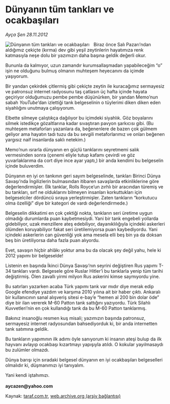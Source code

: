 # Dünyanın tüm tankları ve ocakbaşıları

*Ayça Şen 28.11.2012*

<div class="yazi"><img align="left" alt="Dünyanın tüm tankları ve ocakbaşıları" border="0" src="http://www.taraf.com.tr/fotoraflar/makaleler/dunyanin-tum-tanklari-ve-ocakbasilari_9538_orijinal.jpg" style="border-right-width:10px; border-color:#FFFFFF"/><p>Biraz önce Salı Pazarı’ndan aldığımız çekiçte (kırma) dev gibi yeşil zeytinlerin hayatımıza renk katmasıyla neşe dolu bir yazımızın daha başına geldik değerli okur.</p>
<p>Bununla da kalmıyor, uzun zamandır kurumsallaşmadan yapabileceğim “o” işin ne olduğunu bulmuş olmanın muhteşem heyecanını da içimde yaşıyorum.</p>
<p>Bir yandan çekirdek çitlermiş gibi çekiçte zeytin ile kuracağımız sermayesiz ve patronsuz internet radyosunu taş çatlasın üç hafta içinde hayata geçiriyor olduğumuzu pembe pembe düşünürken, bir yandan Memo’nun sabah <i>YouTube</i>’dan izlettiği tank belgeselinin o tüylerimi diken diken eden siyahlığını unutmaya çalışıyorum.</p>
<p>Elbette silmeye çalıştıkça dağılıyor bu içimdeki siyahlık. Göz boyalarını silmek istedikçe gözaltlarına kadar sıvaştıran pavyon şarkıcısı gibi. (Bu muhteşem metaforları yazanlara da, beğenenlere de bazen çok gülmem geliyor ama hayatın tadı tuzu da bu sevgili metaforlarımız ve onları beğenen yargısız naif insanlarda saklı netekim.)</p>
<p>Memo’nun ısrarla dünyanın en güçlü tanklarını seyretmemi salık vermesinden sonra (çenemi eliyle tutup kafamı çevirdi ve göz yuvarlaklarıma da cort diye ince ayar yaptı,) bir anda kendimi bu belgeselin içinde buluverdim.</p>
<p>Dünyanın en iyi on tankının geri sayım belgeselinde, tankları Birinci Dünya Savaşı’nda İngilizlerin bulmasından itibaren savaşlarda etkinliklerine göre değerlendirmişler. (İlk tanklar, Rolls Royce’un zırhlı bir aracından türemiş ve bu tankları, sırf ne olduklarını bilmeyen insanları korkuttukları için belgeselciler dördüncü sıraya yerleştirmişler. Zaten tankların “korkutucu olma özelliği” diye bir kategori de vardı değerlendirmede.)</p>
<p>Belgeselin dikkatimi en çok çektiği nokta, tankların seri üretime uygun olmadığı durumlarda puan kaybetmesiydi. Yani bir tank engebeli yollarda gidebiliyor, uzak menzillere ateş edebiliyor, dayanıklılığıyla içindeki askerleri ölümden koruyabiliyor fakat seri üretilemiyorsa puan kaybediyordu. Yani içindeki askerlerin can güvenliği yok ama mesela elli beş bin ya da doksan beş bin üretiliyorsa daha fazla puan alıyordu. </p>
<p>Evet, savaşın hiçbir ahlâkı yoktur ama bu da olacak şey değil yahu, hele ki 2012 yapımı bir belgeselde! </p>
<p>Listenin en başında İkinci Dünya Savaşı’nın seyrini değiştiren Rus yapımı T-34 tankları vardı. Belgesele göre Ruslar Hitler’i bu tanklarla yenip tüm tarihi değiştirmiş. Ölen zavallı yirmi milyon Rus askerini kimse saymıyordu yine.</p>
<p>Bu satırları yazarken acaba Türk yapımı tank var mıdır diye merak edip Google efendiye yazdım ve karşıma 2010 yılına ait bir haber çıktı. Ankaralı bir kullanıcının sanal alışveriş sitesi e-bay’e “hemen al 200 bin dolar öde” diye bir ilan vererek M-60 Patton tank sattığını yazıyordu. Türk Silahlı Kuvvetleri’nin en çok kullandığı tank da bu M-60 Patton tanklarmış. </p>
<p>Bakınız insanoğlu resmen kuş misali; yazımızın başında patronsuz, sermayesiz internet radyosundan bahsediyorduk ki, bir anda internetten tank satımına geldik.</p>
<p>Bu tankların yapımının ilk adımı öyle sanıyorum ki insanın ateşi bulup da ilk hayvanı avlayıp ocakbaşı kızartmayı yapışıyla atıldı. O kokular yayılmasaydı bu zulümler olmazdı.</p>
<p>Dünya barışı için sıradaki belgesel dünyanın en iyi ocakbaşıları belgeselleri olmalıdır ki, düşmanımızı iyi tanıyalım. </p>
<p>Yani kendi iştahımızı.<br/><br/><b>aycazen@yahoo.com</b></p>
</div>

Kaynak: [taraf.com.tr](http://www.taraf.com.tr/ayca-sen/makale-dunyanin-tum-tanklari-ve-ocakbasilari.htm), [web.archive.org (arşiv bağlantısı)](http://web.archive.org/web/20131107104659/http://www.taraf.com.tr/ayca-sen/makale-dunyanin-tum-tanklari-ve-ocakbasilari.htm)
